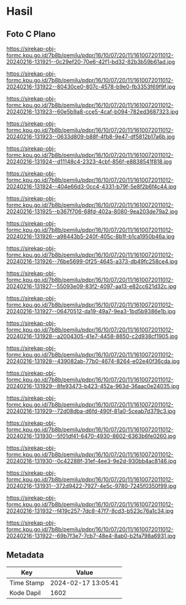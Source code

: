 # Hasil

## Foto C Plano

https://sirekap-obj-formc.kpu.go.id/7b8b/pemilu/pdpr/16/10/07/20/11/1610072011012-20240216-131921--0c29ef20-70e6-42f1-bd32-82b3b59b61ad.jpg

https://sirekap-obj-formc.kpu.go.id/7b8b/pemilu/pdpr/16/10/07/20/11/1610072011012-20240216-131922--80430ce0-807c-4578-b9e0-fb3353f69f9f.jpg

https://sirekap-obj-formc.kpu.go.id/7b8b/pemilu/pdpr/16/10/07/20/11/1610072011012-20240216-131923--60e5b9a8-cce5-4caf-b094-782ed3687323.jpg

https://sirekap-obj-formc.kpu.go.id/7b8b/pemilu/pdpr/16/10/07/20/11/1610072011012-20240216-131923--0633d809-b88f-4fb8-9e47-df5812b17a6b.jpg

https://sirekap-obj-formc.kpu.go.id/7b8b/pemilu/pdpr/16/10/07/20/11/1610072011012-20240216-131924--d11148c4-2323-4cbf-856f-e8838541f818.jpg

https://sirekap-obj-formc.kpu.go.id/7b8b/pemilu/pdpr/16/10/07/20/11/1610072011012-20240216-131924--404e66d3-0cc4-4331-b79f-5e8f2b6f4c44.jpg

https://sirekap-obj-formc.kpu.go.id/7b8b/pemilu/pdpr/16/10/07/20/11/1610072011012-20240216-131925--b367f706-68fd-402a-8080-9ea203de79a2.jpg

https://sirekap-obj-formc.kpu.go.id/7b8b/pemilu/pdpr/16/10/07/20/11/1610072011012-20240216-131926--a98443b5-240f-405c-8b1f-b1ca1950b46a.jpg

https://sirekap-obj-formc.kpu.go.id/7b8b/pemilu/pdpr/16/10/07/20/11/1610072011012-20240216-131926--76be5699-0f25-4645-a373-db49fc258ce4.jpg

https://sirekap-obj-formc.kpu.go.id/7b8b/pemilu/pdpr/16/10/07/20/11/1610072011012-20240216-131927--55093e09-83f2-4097-aa13-e82cc621d32c.jpg

https://sirekap-obj-formc.kpu.go.id/7b8b/pemilu/pdpr/16/10/07/20/11/1610072011012-20240216-131927--06470512-da19-49a7-9ea3-1bd5b9386e1b.jpg

https://sirekap-obj-formc.kpu.go.id/7b8b/pemilu/pdpr/16/10/07/20/11/1610072011012-20240216-131928--a2004305-41e7-4458-8650-c2d938cf1905.jpg

https://sirekap-obj-formc.kpu.go.id/7b8b/pemilu/pdpr/16/10/07/20/11/1610072011012-20240216-131928--439082ab-77b0-4674-8264-e02e40f36cda.jpg

https://sirekap-obj-formc.kpu.go.id/7b8b/pemilu/pdpr/16/10/07/20/11/1610072011012-20240216-131929--8fe93473-b423-452a-963d-36aac0e24035.jpg

https://sirekap-obj-formc.kpu.go.id/7b8b/pemilu/pdpr/16/10/07/20/11/1610072011012-20240216-131929--72d08dba-d6fd-490f-81a0-5ceab7d379c3.jpg

https://sirekap-obj-formc.kpu.go.id/7b8b/pemilu/pdpr/16/10/07/20/11/1610072011012-20240216-131930--5f01df41-6470-4930-8602-6363b6fe0260.jpg

https://sirekap-obj-formc.kpu.go.id/7b8b/pemilu/pdpr/16/10/07/20/11/1610072011012-20240216-131930--0c42288f-31ef-4ee3-9e2d-930bb4ac8146.jpg

https://sirekap-obj-formc.kpu.go.id/7b8b/pemilu/pdpr/16/10/07/20/11/1610072011012-20240216-131931--372d9422-7927-4e5c-9780-7245f0350f99.jpg

https://sirekap-obj-formc.kpu.go.id/7b8b/pemilu/pdpr/16/10/07/20/11/1610072011012-20240216-131932--f419c257-7dc8-47f7-8cd3-b523c76a1c34.jpg

https://sirekap-obj-formc.kpu.go.id/7b8b/pemilu/pdpr/16/10/07/20/11/1610072011012-20240216-131922--69b7f3e7-7cb7-48e4-8ab0-b2fa798a6931.jpg


## Metadata

| Key        | Value               |
| ---------- | ------------------- |
| Time Stamp | 2024-02-17 13:05:41 |
| Kode Dapil | 1602                |



